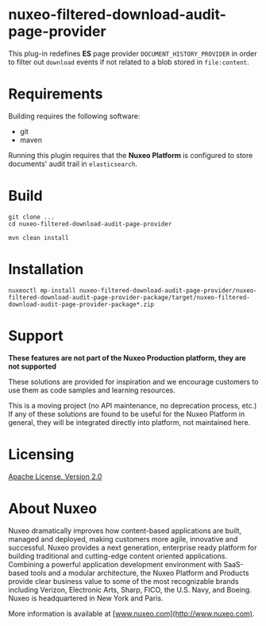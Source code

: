 # nuxeo-filtered-download-audit-page-provider

This plug-in redefines **ES** page provider `DOCUMENT_HISTORY_PROVIDER` in order to filter out `download` events if not related to a blob stored in `file:content`.

# Requirements

Building requires the following software:

* git
* maven

Running this plugin requires that the **Nuxeo Platform** is configured to store documents' audit trail in `elasticsearch`.

# Build

```
git clone ...
cd nuxeo-filtered-download-audit-page-provider

mvn clean install
```

# Installation

```
nuxeoctl mp-install nuxeo-filtered-download-audit-page-provider/nuxeo-filtered-download-audit-page-provider-package/target/nuxeo-filtered-download-audit-page-provider-package*.zip
```

# Support

**These features are not part of the Nuxeo Production platform, they are not supported**

These solutions are provided for inspiration and we encourage customers to use them as code samples and learning resources.

This is a moving project (no API maintenance, no deprecation process, etc.) If any of these solutions are found to be useful for the Nuxeo Platform in general, they will be integrated directly into platform, not maintained here.


# Licensing

[Apache License, Version 2.0](http://www.apache.org/licenses/LICENSE-2.0)


# About Nuxeo

Nuxeo dramatically improves how content-based applications are built, managed and deployed, making customers more agile, innovative and successful. Nuxeo provides a next generation, enterprise ready platform for building traditional and cutting-edge content oriented applications. Combining a powerful application development environment with SaaS-based tools and a modular architecture, the Nuxeo Platform and Products provide clear business value to some of the most recognizable brands including Verizon, Electronic Arts, Sharp, FICO, the U.S. Navy, and Boeing. Nuxeo is headquartered in New York and Paris.

More information is available at [www.nuxeo.com](http://www.nuxeo.com).
